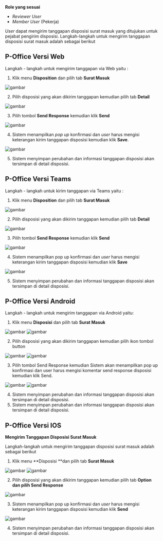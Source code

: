 **Role yang sesuai**

- *Reviewer User*
- *Member User* (Pekerja)

 _User_ dapat mengirim tanggapan disposisi surat masuk yang ditujukan untuk pejabat pengirim disposisi. Langkah-langkah untuk mengirim tanggapan disposisi surat masuk adalah sebagai berikut

## **P-Office Versi Web**

Langkah - langkah untuk mengirim tanggapan via Web yaitu :

1.    Klik menu **Disposition** dan pilih tab **Surat Masuk**

![gambar](SuratMasuk/SM_Web/SM48.png)

2.    Pilih disposisi yang akan dikirim tanggapan kemudian pilih tab **Detail**

![gambar](SuratMasuk/SM_Web/SM49.png)

3.    Pilih tombol **Send Response** kemudian klik **Send**

![gambar](SuratMasuk/SM_Web/SM50.png)

4.    Sistem menampilkan _pop up_ konfirmasi dan _user_ harus mengisi keterangan kirim tanggapan disposisi kemudian klik **Save**.

![gambar](SuratMasuk/SM_Web/SM51.png)

5.    Sistem menyimpan perubahan dan informasi tanggapan disposisi akan tersimpan di detail disposisi.


## **P-Office Versi Teams**

Langkah - langkah untuk kirim tanggapan via Teams yaitu :

1. Klik menu **Disposition** dan pilih tab **Surat Masuk**

![gambar](SuratMasuk/SM_Teams/SM53.png)

2. Pilih disposisi yang akan dikirim tanggapan kemudian pilih tab **Detail**

![gambar](SuratMasuk/SM_Teams/SM54.png)

3. Pilih tombol **Send Response** kemudian klik **Send**

![gambar](SuratMasuk/SM_Teams/SM55.png)

4. Sistem menampilkan pop up konfirmasi dan _user_ harus mengisi keterangan kirim tanggapan disposisi kemudian klik **Save**

![gambar](SuratMasuk/SM_Teams/SM56.png)

5.    Sistem menyimpan perubahan dan informasi tanggapan disposisi akan tersimpan di detail disposisi.


## **P-Office Versi Android**

Langkah - langkah untuk mengirim tanggapan via Android yaitu:

1. Klik menu **Disposisi** dan pilih tab **Surat Masuk**
   
![gambar](SuratMasuk/SM_Android/Tanggapdisposisi/A01.jpg) ![gambar](SuratMasuk/SM_Android/Tanggapdisposisi/A02.jpg) 

2. Pilih disposisi yang akan dikirim tanggapan kemudian pilih ikon tombol button

![gambar](SuratMasuk/SM_Android/Tanggapdisposisi/A03.jpg) ![gambar](SuratMasuk/SM_Android/Tanggapdisposisi/A04.jpg) 

3. Pilih tombol Send Response kemudian Sistem akan menampilkan pop up konfirmasi dan user harus mengisi komentar send response disposisi kemudian klik Send.

![gambar](SuratMasuk/SM_Android/Tanggapdisposisi/A05.jpg) ![gambar](SuratMasuk/SM_Android/Tanggapdisposisi/A06.jpg) 

4. Sistem menyimpan perubahan dan informasi tanggapan disposisi akan tersimpan di detail disposisi.
5. Sistem menyimpan perubahan dan informasi tanggapan disposisi akan tersimpan di detail disposisi.



## **P-Office Versi IOS**

**Mengirim Tanggapan Disposisi Surat Masuk**

Langkah-langkah untuk mengirim tanggapan disposisi surat masuk adalah sebagai berikut

1.	Klik menu **Disposisi **dan pilih tab **Surat Masuk**

![gambar](SuratMasuk/SM_IOS/SM-65.png)
![gambar](SuratMasuk/SM_IOS/SM-66.png)

2.	Pilih disposisi yang akan dikirim tanggapan kemudian pilih tab **Option **dan pilih** Send Response**

![gambar](SuratMasuk/SM_IOS/SM-49.png)

3.	Sistem menampilkan pop up konfirmasi dan _user_ harus mengisi keterangan kirim tanggapan disposisi kemudian klik **Send**

![gambar](SuratMasuk/SM_IOS/SM-50.png)

4.	Sistem menyimpan perubahan dan informasi tanggapan disposisi akan tersimpan di detail disposisi.